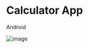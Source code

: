 # Calculator App
Android

![image](https://github.com/Earlycow434/CalculatorApp/assets/94559948/8b596209-7125-41dc-8f09-dd62ded814f1)


